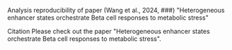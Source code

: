 Analysis reproducibility of paper (Wang et al., 2024, ###) "Heterogeneous enhancer states orchestrate Beta cell responses to metabolic stress"


Citation
Please check out the paper "Heterogeneous enhancer states orchestrate Beta cell responses to metabolic stress".
